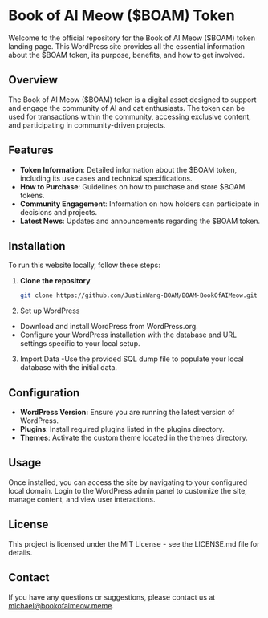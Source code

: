 # Book of AI Meow ($BOAM) Token

Welcome to the official repository for the Book of AI Meow ($BOAM) token landing page. This WordPress site provides all the essential information about the $BOAM token, its purpose, benefits, and how to get involved.

## Overview

The Book of AI Meow ($BOAM) token is a digital asset designed to support and engage the community of AI and cat enthusiasts. The token can be used for transactions within the community, accessing exclusive content, and participating in community-driven projects.

## Features

- **Token Information**: Detailed information about the $BOAM token, including its use cases and technical specifications.
- **How to Purchase**: Guidelines on how to purchase and store $BOAM tokens.
- **Community Engagement**: Information on how holders can participate in decisions and projects.
- **Latest News**: Updates and announcements regarding the $BOAM token.

## Installation

To run this website locally, follow these steps:

1. **Clone the repository**
   ```bash
   git clone https://github.com/JustinWang-BOAM/BOAM-BookOfAIMeow.git
2. Set up WordPress
- Download and install WordPress from WordPress.org.
 - Configure your WordPress installation with the database and URL settings specific to your local setup.
3. Import Data
-Use the provided SQL dump file to populate your local database with the initial data.

## Configuration

- **WordPress Version:** Ensure you are running the latest version of WordPress.
- **Plugins**: Install required plugins listed in the plugins directory.
- **Themes**: Activate the custom theme located in the themes directory.

## Usage

Once installed, you can access the site by navigating to your configured local domain. Login to the WordPress admin panel to customize the site, manage content, and view user interactions.

## License
This project is licensed under the MIT License - see the LICENSE.md file for details.

## Contact
If you have any questions or suggestions, please contact us at michael@bookofaimeow.meme.